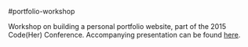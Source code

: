#portfolio-workshop

Workshop on building a personal portfolio website, part of the 2015 Code(Her) Conference. Accompanying presentation can be found [here](http://frostenson.com/slides/2015-09-codeher-portfolio/#/).
